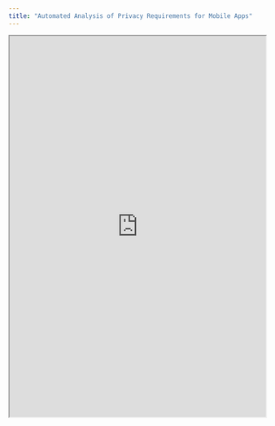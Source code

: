 ```yaml
---
title: "Automated Analysis of Privacy Requirements for Mobile Apps"
---
```



<iframe height="750" width="100%" src="https://ewelton.github.io/ktest/wiki.html#Automated%20Analysis%20of%20Privacy%20Requirements%20for%20Mobile%20Apps"></iframe>
